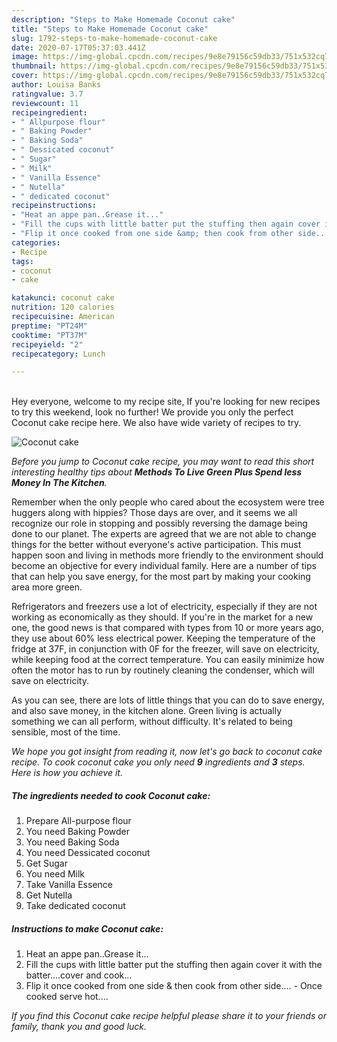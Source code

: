 ```yaml
---
description: "Steps to Make Homemade Coconut cake"
title: "Steps to Make Homemade Coconut cake"
slug: 1792-steps-to-make-homemade-coconut-cake
date: 2020-07-17T05:37:03.441Z
image: https://img-global.cpcdn.com/recipes/9e8e79156c59db33/751x532cq70/coconut-cake-recipe-main-photo.jpg
thumbnail: https://img-global.cpcdn.com/recipes/9e8e79156c59db33/751x532cq70/coconut-cake-recipe-main-photo.jpg
cover: https://img-global.cpcdn.com/recipes/9e8e79156c59db33/751x532cq70/coconut-cake-recipe-main-photo.jpg
author: Louisa Banks
ratingvalue: 3.7
reviewcount: 11
recipeingredient:
- " Allpurpose flour"
- " Baking Powder"
- " Baking Soda"
- " Dessicated coconut"
- " Sugar"
- " Milk"
- " Vanilla Essence"
- " Nutella"
- " dedicated coconut"
recipeinstructions:
- "Heat an appe pan..Grease it..."
- "Fill the cups with little batter put the stuffing then again cover it with the batter....cover and cook..."
- "Flip it once cooked from one side &amp; then cook from other side.... Once cooked serve hot...."
categories:
- Recipe
tags:
- coconut
- cake

katakunci: coconut cake 
nutrition: 120 calories
recipecuisine: American
preptime: "PT24M"
cooktime: "PT37M"
recipeyield: "2"
recipecategory: Lunch

---
```

<br>
Hey everyone, welcome to my recipe site, If you're looking for new recipes to try this weekend, look no further! We provide you only the perfect Coconut cake recipe here. We also have wide variety of recipes to try.
<br>


![Coconut cake](https://img-global.cpcdn.com/recipes/9e8e79156c59db33/751x532cq70/coconut-cake-recipe-main-photo.jpg)

<i>Before you jump to Coconut cake recipe, you may want to read this short interesting healthy tips about 
<strong>Methods To Live Green Plus Spend less Money In The Kitchen</strong>.</i>
</br>

Remember when the only people who cared about the ecosystem were tree huggers along with hippies? Those days are over, and it seems we all recognize our role in stopping and possibly reversing the damage being done to our planet. The experts are agreed that we are not able to change things for the better without everyone's active participation. This must happen soon and living in methods more friendly to the environment should become an objective for every individual family. Here are a number of tips that can help you save energy, for the most part by making your cooking area more green.

Refrigerators and freezers use a lot of electricity, especially if they are not working as economically as they should. If you're in the market for a new one, the good news is that compared with types from 10 or more years ago, they use about 60% less electrical power. Keeping the temperature of the fridge at 37F, in conjunction with 0F for the freezer, will save on electricity, while keeping food at the correct temperature. You can easily minimize how often the motor has to run by routinely cleaning the condenser, which will save on electricity.

As you can see, there are lots of little things that you can do to save energy, and also save money, in the kitchen alone. Green living is actually something we can all perform, without difficulty. It's related to being sensible, most of the time.


<i>We hope you got insight from reading it, now let's go back to coconut cake recipe. To cook coconut cake you only need <strong>9</strong> ingredients and <strong>3</strong> steps. Here is how you achieve it.
</i>

##### The ingredients needed to cook Coconut cake:

1. Prepare  All-purpose flour
1. You need  Baking Powder
1. You need  Baking Soda
1. You need  Dessicated coconut
1. Get  Sugar
1. You need  Milk
1. Take  Vanilla Essence
1. Get  Nutella
1. Take  dedicated coconut


##### Instructions to make Coconut cake:

1. Heat an appe pan..Grease it...
1. Fill the cups with little batter put the stuffing then again cover it with the batter....cover and cook...
1. Flip it once cooked from one side &amp; then cook from other side.... - Once cooked serve hot....


<i>If you find this Coconut cake recipe helpful please share it to your friends or family, thank you and good luck.</i>
